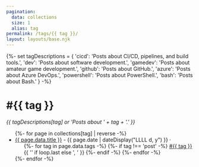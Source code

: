 ```yaml
---
pagination:
  data: collections
  size: 1
  alias: tag
permalink: /tags/{{ tag }}/
layout: layouts/base.njk
---
```

{%-
  set tagDescriptions = {
    'cicd': 'Posts about CI/CD, pipelines, and build tools.',
    'dev': 'Posts about software development.',
    'gamedev': 'Posts about amateur game development.',
    'github': 'Posts about GitHub.',
    'azure': 'Posts about Azure DevOps.',
    'powershell': 'Posts about PowerShell.',
    'bash': 'Posts about Bash.'
  }
-%}
<h1>#{{ tag }}</h1>

_{{ tagDescriptions[tag] or 'Posts about ' + tag + '.' }}_

<ul class="listing">
{%- for page in collections[tag] | reverse -%}
  <li>
    <a href="{{ page.url }}">{{ page.data.title }}</a> -
    <time datetime="{{ page.date }}">{{ page.date | dateDisplay("LLLL d, y") }}</time> ·
    <ul class="post-tags">
      {%- for tag in page.data.tags -%}
        {%- if tag !== 'post' -%}
          <a href="/tags/{{ tag }}">#{{ tag }}</a>{{ '' if loop.last else ', ' }}
        {%- endif -%}
      {%- endfor -%}
    </ul>
  </li>
{%- endfor -%}
</ul>
